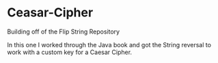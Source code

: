 # Ceasar-Cipher
Building off of the Flip String Repository

In this one I worked through the Java book and got the String reversal to work with a custom key for a Caesar Cipher.
